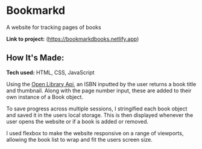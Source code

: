 # Bookmarkd
A website for tracking pages of books 

**Link to project:** (https://bookmarkdbooks.netlify.app)

## How It's Made:
**Tech used:** HTML, CSS, JavaScript

Using the [Open Library Api](https://openlibrary.org/developers/api), an ISBN inputted by the user returns a book title and thumbnail. Along with the page number input, these are added to their own instance of a Book object.

To save progress across multiple sessions, I stringified each book object and saved it in the users local storage. This is then displayed whenever the user opens the website or if a  book is added or removed.

I used flexbox to make the website responsive on a range of viewports, allowing the book list to wrap and fit the users screen size.







